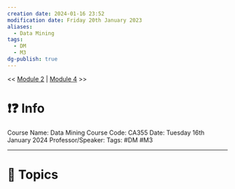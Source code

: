 ```yaml
---
creation date: 2024-01-16 23:52
modification date: Friday 20th January 2023
aliases:
  - Data Mining
tags:
  - DM
  - M3
dg-publish: true
---
```


<< [Module 2](Sem_6/Data_Mining/Notes/Module_2.md.md)  | [Module 4](Sem_6/Data_Mining/Notes/Module_4.md.md) >>

# ❗❓ Info
Course Name: Data Mining
Course Code: CA355
Date: Tuesday 16th January 2024
Professor/Speaker: 
Tags: #DM #M3 

---
# 📃 Topics